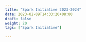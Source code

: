 ```yaml
---
title: "Spark Initiative 2023-2024"
date: 2023-02-09T14:33:20+08:00
draft: false
weight: 20
tags: ["Spark Initiative"]

---
```


